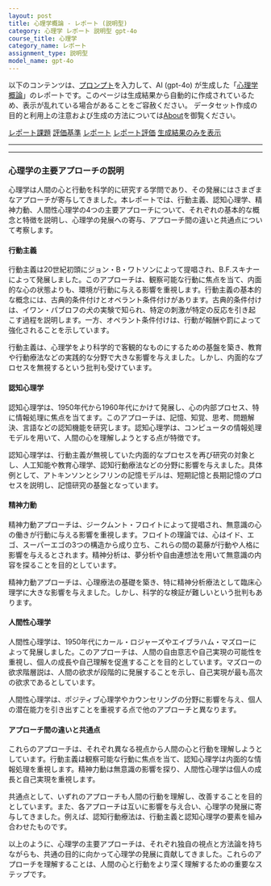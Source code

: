 ```yaml
---
layout: post
title: 心理学概論 - レポート (説明型)
category: 心理学 レポート 説明型 gpt-4o
course_title: 心理学
category_name: レポート
assignment_type: 説明型
model_name: gpt-4o
---
```


以下のコンテンツは、[プロンプト](http://127.0.0.1:8000/generated/心理学/gpt-4o/prompt_レポート-説明型.md)を入力して、AI (gpt-4o) が生成した「[心理学概論](/contents/心理学/)」のレポートです。このページは生成結果から自動的に作成されているため、表示が乱れている場合があることをご容赦ください。
データセット作成の目的と利用上の注意および生成の方法については[About](/About)を御覧ください。

[レポート課題](../レポート課題-説明型)
[評価基準](../評価基準-説明型)
[レポート](../レポート-説明型)
[レポート評価](../レポート評価-説明型)
[生成結果のみを表示](http://127.0.0.1:8000/generated/心理学/gpt-4o/レポート-説明型.md)
  

***
***
  
### 心理学の主要アプローチの説明

心理学は人間の心と行動を科学的に研究する学問であり、その発展にはさまざまなアプローチが寄与してきました。本レポートでは、行動主義、認知心理学、精神力動、人間性心理学の4つの主要アプローチについて、それぞれの基本的な概念と特徴を説明し、心理学の発展への寄与、アプローチ間の違いと共通点について考察します。

#### 行動主義

行動主義は20世紀初頭にジョン・B・ワトソンによって提唱され、B.F.スキナーによって発展しました。このアプローチは、観察可能な行動に焦点を当て、内面的な心の状態よりも、環境が行動に与える影響を重視します。行動主義の基本的な概念には、古典的条件付けとオペラント条件付けがあります。古典的条件付けは、イワン・パブロフの犬の実験で知られ、特定の刺激が特定の反応を引き起こす過程を説明します。一方、オペラント条件付けは、行動が報酬や罰によって強化されることを示しています。

行動主義は、心理学をより科学的で客観的なものにするための基盤を築き、教育や行動療法などの実践的な分野で大きな影響を与えました。しかし、内面的なプロセスを無視するという批判も受けています。

#### 認知心理学

認知心理学は、1950年代から1960年代にかけて発展し、心の内部プロセス、特に情報処理に焦点を当てます。このアプローチは、記憶、知覚、思考、問題解決、言語などの認知機能を研究します。認知心理学は、コンピュータの情報処理モデルを用いて、人間の心を理解しようとする点が特徴です。

認知心理学は、行動主義が無視していた内面的なプロセスを再び研究の対象とし、人工知能や教育心理学、認知行動療法などの分野に影響を与えました。具体例として、アトキンソンとシフリンの記憶モデルは、短期記憶と長期記憶のプロセスを説明し、記憶研究の基盤となっています。

#### 精神力動

精神力動アプローチは、ジークムント・フロイトによって提唱され、無意識の心の働きが行動に与える影響を重視します。フロイトの理論では、心はイド、エゴ、スーパーエゴの3つの構造から成り立ち、これらの間の葛藤が行動や人格に影響を与えるとされます。精神分析は、夢分析や自由連想法を用いて無意識の内容を探ることを目的としています。

精神力動アプローチは、心理療法の基礎を築き、特に精神分析療法として臨床心理学に大きな影響を与えました。しかし、科学的な検証が難しいという批判もあります。

#### 人間性心理学

人間性心理学は、1950年代にカール・ロジャーズやエイブラハム・マズローによって発展しました。このアプローチは、人間の自由意志や自己実現の可能性を重視し、個人の成長や自己理解を促進することを目的としています。マズローの欲求階層説は、人間の欲求が段階的に発展することを示し、自己実現が最も高次の欲求であるとしています。

人間性心理学は、ポジティブ心理学やカウンセリングの分野に影響を与え、個人の潜在能力を引き出すことを重視する点で他のアプローチと異なります。

#### アプローチ間の違いと共通点

これらのアプローチは、それぞれ異なる視点から人間の心と行動を理解しようとしています。行動主義は観察可能な行動に焦点を当て、認知心理学は内面的な情報処理を重視します。精神力動は無意識の影響を探り、人間性心理学は個人の成長と自己実現を重視します。

共通点として、いずれのアプローチも人間の行動を理解し、改善することを目的としています。また、各アプローチは互いに影響を与え合い、心理学の発展に寄与してきました。例えば、認知行動療法は、行動主義と認知心理学の要素を組み合わせたものです。

以上のように、心理学の主要アプローチは、それぞれ独自の視点と方法論を持ちながらも、共通の目的に向かって心理学の発展に貢献してきました。これらのアプローチを理解することは、人間の心と行動をより深く理解するための重要なステップです。
